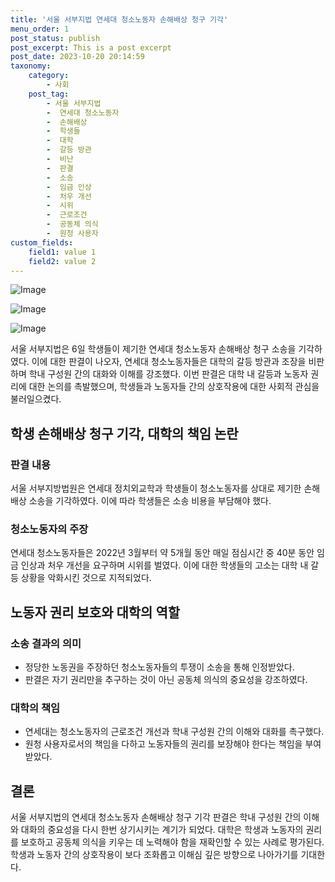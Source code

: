 ```yaml
---
title: '서울 서부지법 연세대 청소노동자 손해배상 청구 기각'
menu_order: 1
post_status: publish
post_excerpt: This is a post excerpt
post_date: 2023-10-20 20:14:59
taxonomy:
    category:
        - 사회
    post_tag:
        - 서울 서부지법
        -  연세대 청소노동자
        -  손해배상
        -  학생들
        -  대학
        -  갈등 방관
        -  비난
        -  판결
        -  소송
        -  임금 인상
        -  처우 개선
        -  시위
        -  근로조건
        -  공동체 의식
        -  원청 사용자
custom_fields:
    field1: value 1
    field2: value 2
---
```


![Image](https://imgnews.pstatic.net/image/047/2024/02/06/0002421519_001_20240206165201152.jpg?type=w647)

![Image](https://imgnews.pstatic.net/image/047/2024/02/06/0002421519_002_20240206165201211.jpg?type=w647)

![Image](https://imgnews.pstatic.net/image/047/2024/02/06/0002421519_003_20240206165201249.jpg?type=w647)


서울 서부지법은 6일 학생들이 제기한 연세대 청소노동자 손해배상 청구 소송을 기각하였다. 이에 대한 판결이 나오자, 연세대 청소노동자들은 대학의 갈등 방관과 조장을 비판하며 학내 구성원 간의 대화와 이해를 강조했다. 이번 판결은 대학 내 갈등과 노동자 권리에 대한 논의를 촉발했으며, 학생들과 노동자들 간의 상호작용에 대한 사회적 관심을 불러일으켰다.

## 학생 손해배상 청구 기각, 대학의 책임 논란

### 판결 내용
서울 서부지방법원은 연세대 정치외교학과 학생들이 청소노동자를 상대로 제기한 손해배상 소송을 기각하였다. 이에 따라 학생들은 소송 비용을 부담해야 했다.

### 청소노동자의 주장
연세대 청소노동자들은 2022년 3월부터 약 5개월 동안 매일 점심시간 중 40분 동안 임금 인상과 처우 개선을 요구하며 시위를 벌였다. 이에 대한 학생들의 고소는 대학 내 갈등 상황을 악화시킨 것으로 지적되었다.

## 노동자 권리 보호와 대학의 역할

### 소송 결과의 의미
- 정당한 노동권을 주장하던 청소노동자들의 투쟁이 소송을 통해 인정받았다.
- 판결은 자기 권리만을 추구하는 것이 아닌 공동체 의식의 중요성을 강조하였다.

### 대학의 책임
- 연세대는 청소노동자의 근로조건 개선과 학내 구성원 간의 이해와 대화를 촉구했다.
- 원청 사용자로서의 책임을 다하고 노동자들의 권리를 보장해야 한다는 책임을 부여받았다.

## 결론

서울 서부지법의 연세대 청소노동자 손해배상 청구 기각 판결은 학내 구성원 간의 이해와 대화의 중요성을 다시 한번 상기시키는 계기가 되었다. 대학은 학생과 노동자의 권리를 보호하고 공동체 의식을 키우는 데 노력해야 함을 재확인할 수 있는 사례로 평가된다. 학생과 노동자 간의 상호작용이 보다 조화롭고 이해심 깊은 방향으로 나아가기를 기대한다.
